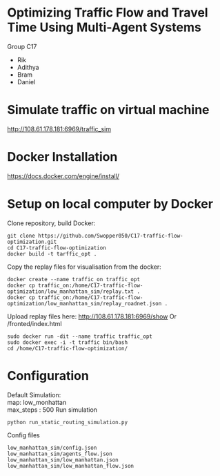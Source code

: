 # Optimizing Traffic Flow and Travel Time Using Multi-Agent Systems 
Group C17
 - Rik
 - Adithya
 - Bram
 - Daniel
# Simulate traffic on virtual machine 
http://108.61.178.181:6969/traffic_sim
# Docker Installation
https://docs.docker.com/engine/install/
# Setup on local computer by Docker
Clone repository, build Docker:
```
git clone https://github.com/Swopper050/C17-traffic-flow-optimization.git
cd C17-traffic-flow-optimization
docker build -t tarffic_opt .
```
Copy the replay files for visualisation from the docker:
```
docker create --name traffic_on traffic_opt
docker cp traffic_on:/home/C17-traffic-flow-optimization/low_manhattan_sim/replay.txt .
docker cp traffic_on:/home/C17-traffic-flow-optimization/low_manhattan_sim/replay_roadnet.json .
```
Upload replay files here:
http://108.61.178.181:6969/show
Or /fronted/index.html
```
sudo docker run -dit --name traffic traffic_opt
sudo docker exec -i -t traffic bin/bash
cd /home/C17-traffic-flow-optimization/
```
# Configuration
Default Simulation:  
map: low_monhattan  
max_steps : 500 
Run simulation 
```
python run_static_routing_simulation.py
```
Config files
```
low_manhattan_sim/config.json
low_manhattan_sim/agents_flow.json
low_manhattan_sim/low_manhattan.json
low_manhattan_sim/low_manhattan_flow.json
```
